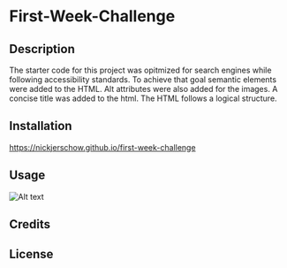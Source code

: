# First-Week-Challenge

## Description

The starter code for this project was opitmized for search engines while following accessibility standards. 
To achieve that goal semantic elements were added to the HTML. 
Alt attributes were also added for the images.
A concise title was added to the html.
The HTML follows a logical structure.

## Installation
https://nickjerschow.github.io/first-week-challenge

## Usage
![Alt text](Assets/127.0.0.1_5500_Develop_index.html%20(1).png)

## Credits

## License